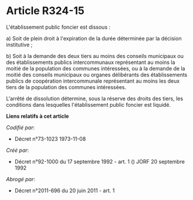 # Article R324-15

L'établissement public foncier est dissous :

a) Soit de plein droit à l'expiration de la durée déterminée par la décision institutive ;

b) Soit à la demande des deux tiers au moins des conseils municipaux ou des établissements publics intercommunaux
représentant au moins la moitié de la population des communes intéressées, ou à la demande de la moitié des conseils
municipaux ou organes délibérants des établissements publics de coopération intercommunale représentant au moins les deux
tiers de la population des communes intéressées.

L'arrêté de dissolution détermine, sous la réserve des droits des tiers, les conditions dans lesquelles l'établissement
public foncier est liquidé.

**Liens relatifs à cet article**

_Codifié par_:

  - Décret n°73-1023 1973-11-08

_Créé par_:

  - Décret n°92-1000 du 17 septembre 1992 - art. 1 () JORF 20 septembre 1992

_Abrogé par_:

  - Décret n°2011-696 du 20 juin 2011 - art. 1
